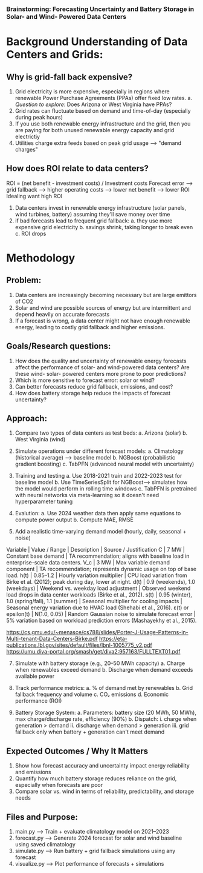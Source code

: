
### Brainstorming: Forecasting Uncertainty and Battery Storage in Solar- and Wind- Powered Data Centers

# Background Understanding of Data Centers and Grids:
## Why is grid-fall back expensive?
1. Grid electricity is more expensive, especially in regions where renewable Power Purchase Agreements (PPAs) offer fixed low rates.
a. *Question to explore*: Does Arizona or West Virginia have PPAs?
2. Grid rates can fluctuate based on demand and time-of-day (especially during peak hours)
3. If you use both renewable energy infrastructure and the grid, then you are paying for both unused renewable energy capacity and grid electrictiy
4. Utilities charge extra feeds based on peak grid usage --> "demand charges"

## How does ROI relate to data centers?
ROI = (net benefit - investment costs) / Investment costs
Forecast error --> grid fallback --> higher operating costs --> lower net benefit --> lower ROI 
Idealing want high ROI

1. Data centers invest in renewable energy infrastructure (solar panels, wind turbines, battery) assuming they'll save money over time
2. if bad forecasts lead to frequent grid fallback:
   a. they use more expensive grid electricity
   b. savings shrink, taking longer to break even
   c. ROI drops

# Methodology
## Problem:
1. Data centers are increasingly becoming necessary but are large emittors of CO2
2. Solar and wind are possible sources of energy but are intermittent and depend heavily on accurate forecasts
3. If a forecast is wrong, a data center might not have enough renewable energy, leading to costly grid fallback and higher emissions.

## Goals/Research questions:
1. How does the quality and uncertainty of renewable energy forecasts affect the performance of solar- and wind-powered data centers? Are these wind- solar- powered centers more prone to poor predictions?
2. Which is more sensitive to forecast error: solar or wind?
3. Can better forecasts reduce grid fallback, emissions, and cost?
4. How does battery storage help reduce the impacts of forecast uncertainty?

## Approach:
1. Compare two types of data centers as test beds:
  a. Arizona (solar)
  b. West Virginia (wind)

2. Simulate operations under different forecast models:
  a. Climatology (historical average) --> baseline model
  b. NGBoost (probabilistic gradient boosting)
  c. TabPFN (advanced neural model with uncertainty)

3. Training and testing
  a. Use 2018-2021 train and 2022-2023 test for baseline model
  b. Use TimeSeriesSplit for NGBoost--> simulates how the model would perform in rolling time windows
  c. TabPFN is pretrained with neural networks via meta-learning so it doesn't need hyperparameter tuning

4. Evalution:
   a. Use 2024 weather data then apply same equations to compute power output
   b. Compute MAE, RMSE

6. Add a realistic time-varying demand model (hourly, daily, seasonal + noise)

Variable | Value / Range | Description | Source / Justification
C | 7 MW | Constant base demand | TA recommendation; aligns with baseline load in enterprise-scale data centers.
V_c | 3 MW | Max variable demand component | TA recommendation; represents dynamic usage on top of base load.
h(t) | 0.85–1.2 | Hourly variation multiplier | CPU load variation from Birke et al. (2012); peak during day, lower at night.
d(t) | 0.9 (weekends), 1.0 (weekdays) | Weekend vs. weekday load adjustment | Observed weekend load drops in data center workloads (Birke et al., 2012).
s(t) | 0.95 (winter), 1.0 (spring/fall), 1.1 (summer) | Seasonal multiplier for cooling impacts | Seasonal energy variation due to HVAC load (Shehabi et al., 2016).
ε(t) or epsilon(t) | N(1.0, 0.05) | Random Gaussian noise to simulate forecast error | 5% variation based on workload prediction errors (Mashayekhy et al., 2015).

https://cs.gmu.edu/~menasce/cs788/slides/Porter-J-Usage-Patterns-in-Multi-tenant-Data-Centers-Birke.pdf
https://eta-publications.lbl.gov/sites/default/files/lbnl-1005775_v2.pdf
https://umu.diva-portal.org/smash/get/diva2:957163/FULLTEXT01.pdf

7. Simulate with battery storage (e.g., 20–50 MWh capacity)
  a. Charge when renewables exceed demand
  b. Discharge when demand exceeds available power

8. Track performance metrics:
  a. % of demand met by renewables
  b. Grid fallback frequency and volume
  c. CO₂ emissions
  d. Economic performance (ROI)

9. Battery Storage System:
   a. Parameters: battery size (20 MWh, 50 MWh), max charge/discharge rate, efficiency (90%)
   b. Dispatch:
      i. charge when generation > demand
      ii. discharge when demand > generation
      iii. grid fallback only when battery + generation can't meet demand


## Expected Outcomes / Why It Matters
1. Show how forecast accuracy and uncertainty impact energy reliability and emissions
2. Quantify how much battery storage reduces reliance on the grid, especially when forecasts are poor
3. Compare solar vs. wind in terms of reliability, predictability, and storage needs

## Files and Purpose:
1. main.py --> Train + evaluate climatology model on 2021–2023
2. forecast.py -->	Generate 2024 forecast for solar and wind baseline using saved climatology
3. simulate.py -->	Run battery + grid fallback simulations using any forecast
4. visualize.py -->	Plot performance of forecasts + simulations
